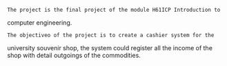 	The project is the final project of the module H61ICP Introduction to 
computer engineering.

	The objectiveo of the project is to create a cashier system for the
university souvenir shop, the system could register all the income of the shop
with detail outgoings of the commodities.

	
